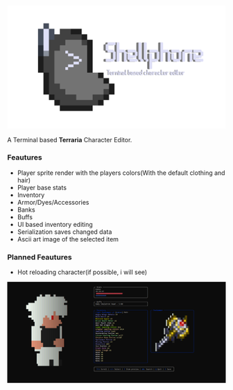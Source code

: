 ![Shellphone](./images/banner.png)

A Terminal based **Terraria** Character Editor.

### Feautures
- Player sprite render with the players colors(With the default clothing and hair)
- Player base stats
- Inventory
- Armor/Dyes/Accessories
- Banks
- Buffs
- UI based inventory editing
- Serialization saves changed data
- Ascii art image of the selected item

### Planned Feautures
- Hot reloading character(if possible, i will see)

![Screenshot](./images/image.png)
